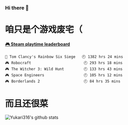 ### Hi there 👋
# 咱只是个游戏废宅（

<!-- steam-box start -->
#### <a href="https://gist.github.com/0cba8b0651b88aba04324d78de487842" target="_blank">🎮 Steam playtime leaderboard</a>
```text
🔫 Tom Clancy's Rainbow Six Siege   🕘 1382 hrs 24 mins
🎮 Robocraft                        🕘 293 hrs 18 mins
🎮 The Witcher 3: Wild Hunt         🕘 133 hrs 43 mins
🎮 Space Engineers                  🕘 105 hrs 12 mins
🎮 Borderlands 2                    🕘 84 hrs 35 mins
```
<!-- Powered by https://github.com/YouEclipse/steam-box . -->
<!-- steam-box end -->

# 而且还很菜

![Yukari316's github stats](https://github-readme-stats.vercel.app/api?username=Yukari316&show_icons=true)
